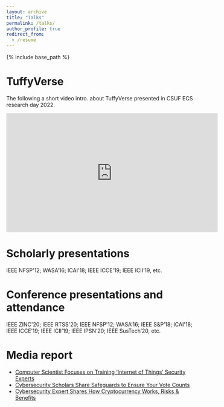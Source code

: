 ```yaml
---
layout: archive
title: "Talks"
permalink: /talks/
author_profile: true
redirect_from:
  - /resume
---
```


{% include base_path %}

TuffyVerse
======
The following a short video intro. about TuffyVerse presented in CSUF ECS research day 2022.
<iframe width="560" height="315" src="https://www.youtube.com/embed/Ag58_WH4s-A?start=5493" title="YouTube video player" frameborder="0" allow="accelerometer; autoplay; clipboard-write; encrypted-media; gyroscope; picture-in-picture" allowfullscreen></iframe>

Scholarly presentations
======
IEEE NFSP'12; WASA’16; ICAI'18; IEEE ICCE’19; IEEE ICII’19, etc.

Conference presentations and attendance
======
IEEE ZINC'20; IEEE RTSS'20; IEEE NFSP'12; WASA’16; IEEE S&P’18; ICAI'18; IEEE ICCE’19; IEEE ICII’19; IEEE IPSN’20; IEEE SusTech’20, etc.

Media report
=======
- [Computer Scientist Focuses on Training ‘Internet of Things’ Security Experts](https://news.fullerton.edu/2017/12/wenlin-han/) 
- [Cybersecurity Scholars Share Safeguards to Ensure Your Vote Counts](https://news.fullerton.edu/2020/10/cybersecurity-experts-election/)
- [Cybersecurity Expert Shares How Cryptocurrency Works, Risks & Benefits](https://news.fullerton.edu/2019/12/cryptocurrency-mikhail-gofman/)
